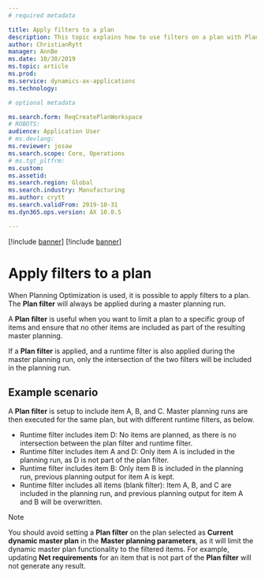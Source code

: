 ```yaml
---
# required metadata

title: Apply filters to a plan
description: This topic explains how to use filters on a plan with Planning Optimization. 
author: ChristianRytt
manager: AnnBe
ms.date: 10/30/2019
ms.topic: article
ms.prod: 
ms.service: dynamics-ax-applications
ms.technology: 

# optional metadata

ms.search.form: ReqCreatePlanWorkspace
# ROBOTS: 
audience: Application User
# ms.devlang: 
ms.reviewer: josaw
ms.search.scope: Core, Operations
# ms.tgt_pltfrm: 
ms.custom: 
ms.assetid: 
ms.search.region: Global
ms.search.industry: Manufacturing
ms.author: crytt
ms.search.validFrom: 2019-10-31
ms.dyn365.ops.version: AX 10.0.5

---
```


[!include [banner](../../includes/preview-banner.md)]
[!include [banner](../../includes/banner.md)]


# Apply filters to a plan

When Planning Optimization is used, it is possible to apply filters to a plan. The **Plan filter** will always be applied during a master planning run.

A **Plan filter** is useful when you want to limit a plan to a specific group of items and ensure that no other items are included as part of the resulting master planning.

If a **Plan filter** is applied, and a runtime filter is also applied during the master planning run, only the intersection of the two filters will be included in the planning run.

## Example scenario

A **Plan filter** is setup to include item A, B, and C. Master planning runs are then executed for the same plan, but with different runtime filters, as below.

- Runtime filter includes item D: No items are planned, as there is no intersection between the plan filter and runtime filter.
- Runtime filter includes item A and D: Only item A is included in the planning run, as D is not part of the plan filter.
- Runtime filter includes item B: Only item B is included in the planning run, previous planning output for item A is kept.
- Runtime filter includes all items (blank filter): Item A, B, and C are included in the planning run, and previous planning output for item A and B will be overwritten.

> [!NOTE]
> You should avoid setting a **Plan filter** on the plan selected as **Current dynamic master plan** in the **Master planning parameters**, as it will limit the dynamic master plan functionality to the filtered items. For example, updating **Net requirements** for an item that is not part of the **Plan filter** will not generate any result.
